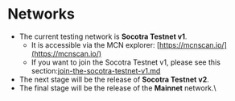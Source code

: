 # Networks

* The current testing network is **Socotra Testnet v1**.
  * It is accessible via the MCN explorer: [https://mcnscan.io/](https://mcnscan.io/)
  * If you want to join the Socotra Testnet v1, please see this section:[join-the-socotra-testnet-v1.md](../the-juneo-network/join-the-socotra-testnet-v1.md "mention")
* The next stage will be the release of **Socotra Testnet v2**.
* The final stage will be the release of the **Mainnet** network.\
